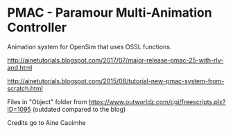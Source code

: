 # PMAC - Paramour Multi-Animation Controller

Animation system for OpenSim that uses OSSL functions.

http://ainetutorials.blogspot.com/2017/07/major-release-pmac-25-with-rlv-and.html

http://ainetutorials.blogspot.com/2015/08/tutorial-new-pmac-system-from-scratch.html

Files in "Object" folder from https://www.outworldz.com/cgi/freescripts.plx?ID=1095 (outdated compared to the blog)


Credits go to Aine Caoimhe
